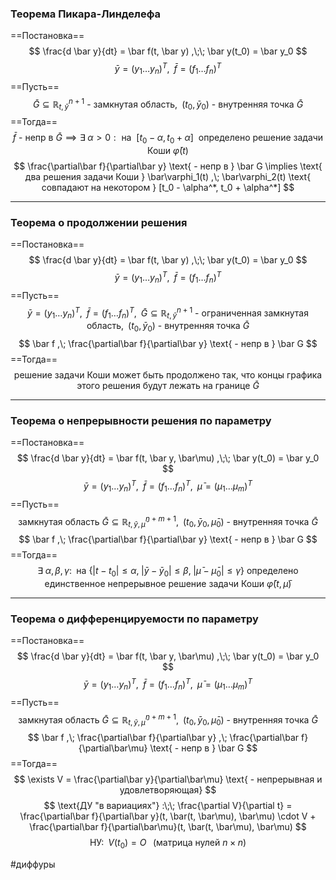 ### Теорема Пикара-Линделефа
==Постановка==
$$
\frac{d \bar y}{dt} = \bar f(t, \bar y) ,\;\;
\bar y(t_0) = \bar y_0
$$
$$
\bar y = (y_1 \ldots y_n)^T ,\;\;
\bar f = (f_1 \ldots f_n)^T
$$
==Пусть==
$$
\bar G \subseteq \mathbb{R}^{n+1}_{t,\bar y} \text{ - замкнутая область} ,\;\;
(t_0, \bar y_0) \text{ - внутренняя точка } \bar G
$$
==Тогда==
$$
\bar f \text{ - непр в } \bar G
\implies
\exists \; \alpha > 0 : \text{ на } \:[t_0 - \alpha,\, t_0 + \alpha]\: \text{ определено решение задачи Коши} \: \bar\varphi(t)
$$
$$
\frac{\partial\bar f}{\partial\bar y} \text{ - непр в } \bar G
\implies
\text{ два решения задачи Коши } \bar\varphi_1(t) ,\; \bar\varphi_2(t) \text{ совпадают на некотором } [t_0 - \alpha^*, t_0 + \alpha^*]
$$

---

### Теорема о продолжении решения
==Постановка==
$$
\frac{d \bar y}{dt} = \bar f(t, \bar y) ,\;\;
\bar y(t_0) = \bar y_0
$$
$$
\bar y = (y_1 \ldots y_n)^T ,\;\;
\bar f = (f_1 \ldots f_n)^T
$$
==Пусть==
$$
\bar y = (y_1 \ldots y_n)^T ,\;\;
\bar f = (f_1 \ldots f_n)^T ,\;\;
\bar G \subseteq \mathbb{R}^{n+1}_{t,\bar y} \text{ - ограниченная замкнутая область} ,\;\;
(t_0, \bar y_0) \text{ - внутренняя точка } \bar G
$$
$$
\bar f ,\; \frac{\partial\bar f}{\partial\bar y} \text{ - непр в } \bar G
$$
==Тогда==
$$\text{решение задачи Коши может быть продолжено так, что концы графика этого решения будут лежать на границе } \bar G$$

---

### Теорема о непрерывности решения по параметру
==Постановка==
$$
\frac{d \bar y}{dt} = \bar f(t, \bar y, \bar\mu) ,\;\;
\bar y(t_0) = \bar y_0
$$
$$
\bar y = (y_1 \ldots y_n)^T ,\;\;
\bar f = (f_1 \ldots f_n)^T ,\;\;
\bar\mu = (\mu_1 \ldots \mu_m)^T
$$
==Пусть==
$$
\text{ замкнутая область } \bar G \subseteq \mathbb{R}^{n+m+1}_{t, \bar y, \bar \mu} ,\;\;
(t_0, \bar y_0, \bar\mu_0) \text{ - внутренняя точка } \bar G
$$
$$
\bar f ,\; \frac{\partial\bar f}{\partial\bar y} \text{ - непр в } \bar G
$$
==Тогда==
$$
\exists \; \alpha, \beta, \gamma : \; 
\text{ на } \bigg\{
	|t-t_0| \le \alpha ,\; |\bar y - \bar y_0| \le \beta ,\; |\bar\mu - \bar\mu_0| \le \gamma 
\bigg\}
\text{ определено единственное непрерывное решение задачи Коши } \bar\varphi(t, \bar\mu)
$$

---

### Теорема о дифференцируемости по параметру
==Постановка==
$$
\frac{d \bar y}{dt} = \bar f(t, \bar y, \bar\mu) ,\;\;
\bar y(t_0) = \bar y_0
$$
$$
\bar y = (y_1 \ldots y_n)^T ,\;\;
\bar f = (f_1 \ldots f_n)^T ,\;\;
\bar\mu = (\mu_1 \ldots \mu_m)^T
$$
==Пусть==
$$
\text{ замкнутая область } \bar G \subseteq \mathbb{R}^{n+m+1}_{t, \bar y, \bar \mu} ,\;\;
(t_0, \bar y_0, \bar\mu_0) \text{ - внутренняя точка } \bar G
$$
$$
\bar f ,\;
\frac{\partial\bar f}{\partial\bar y} ,\;
\frac{\partial\bar f}{\partial\bar\mu} \text{ - непр в } \bar G
$$
==Тогда==
$$
\exists V = \frac{\partial\bar y}{\partial\bar\mu} \text{ - непрерывная и удовлетворяющая}
$$
$$
\text{ДУ "в вариациях"} :\;\;
\frac{\partial V}{\partial t} =
\frac{\partial\bar f}{\partial\bar y}(t, \bar(t, \bar\mu), \bar\mu) \cdot V + 
\frac{\partial\bar f}{\partial\bar\mu}(t, \bar(t, \bar\mu), \bar\mu)
$$
$$
\text{НУ} :\;\;
V(t_0) = O \;\;\;(\text{матрица нулей } n \times n)
$$

#диффуры 
